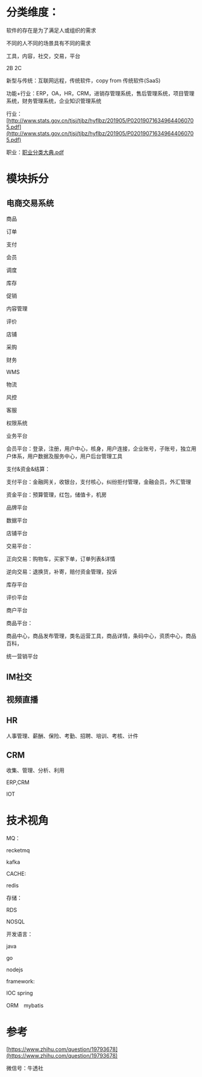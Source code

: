 # 分类维度：
软件的存在是为了满足人或组织的需求

不同的人不同的场景具有不同的需求

工具，内容，社交，交易，平台

2B 2C

新型与传统：互联网远程，传统软件，copy from 传统软件(SaaS)

功能+行业：ERP，OA，HR，CRM，进销存管理系统，售后管理系统，项目管理系统，财务管理系统，企业知识管理系统

行业：[http://www.stats.gov.cn/tjsj/tjbz/hyflbz/201905/P020190716349644060705.pdf](http://www.stats.gov.cn/tjsj/tjbz/hyflbz/201905/P020190716349644060705.pdf)

职业：[职业分类大典.pdf](https://www.yuque.com/attachments/yuque/0/2020/pdf/290656/1598608682286-ade9a7a0-bfaf-4aea-a21f-e886869aa0f2.pdf?_lake_card=%7B%22src%22%3A%22https%3A%2F%2Fwww.yuque.com%2Fattachments%2Fyuque%2F0%2F2020%2Fpdf%2F290656%2F1598608682286-ade9a7a0-bfaf-4aea-a21f-e886869aa0f2.pdf%22%2C%22name%22%3A%22%E8%81%8C%E4%B8%9A%E5%88%86%E7%B1%BB%E5%A4%A7%E5%85%B8.pdf%22%2C%22size%22%3A213046%2C%22type%22%3A%22application%2Fpdf%22%2C%22ext%22%3A%22pdf%22%2C%22status%22%3A%22done%22%2C%22uid%22%3A%221598608682779-0%22%2C%22progress%22%3A%7B%22percent%22%3A99%7D%2C%22percent%22%3A0%2C%22id%22%3A%22REBAZ%22%2C%22card%22%3A%22file%22%7D)

# 模块拆分

## 电商交易系统
商品

订单

支付

会员

调度

库存

促销

内容管理

评价

店铺

采购

财务

WMS

物流

风控

客服

权限系统


业务平台

会员平台：登录，注册，用户中心，核身，用户连接，企业账号，子账号，独立用户体系，用户数据及服务中心，用户后台管理工具

支付&资金&结算：

支付平台：金融网关，收银台，支付核心，纠纷拒付管理，金融会员，外汇管理

资金平台：预算管理，红包，储值卡，机房

品牌平台

数据平台

店铺平台

交易平台：

正向交易：购物车，买家下单，订单列表&详情

逆向交易：退换货，补寄，赔付资金管理，投诉

库存平台

评价平台

商户平台

商品平台：

商品中心，商品发布管理，类名运营工具，商品详情，条码中心，资质中心，商品百科，

统一营销平台


## IM社交

## 视频直播

## HR
人事管理、薪酬、保险、考勤、招聘、培训、考核、计件

## CRM
收集、管理、分析、利用

ERP,CRM

IOT

# 技术视角
MQ：

recketmq

kafka

CACHE:

redis

存储：

RDS

NOSQL

开发语言：

java

go

nodejs

framework:

IOC spring

ORM　mybatis

# 参考
[https://www.zhihu.com/question/19793678](https://www.zhihu.com/question/19793678)

微信号：牛透社